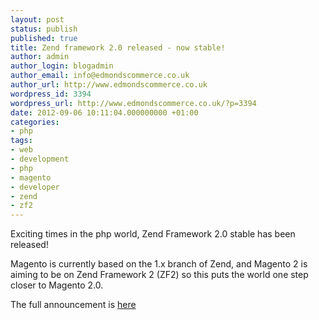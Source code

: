 ```yaml
---
layout: post
status: publish
published: true
title: Zend framework 2.0 released - now stable!
author: admin
author_login: blogadmin
author_email: info@edmondscommerce.co.uk
author_url: http://www.edmondscommerce.co.uk
wordpress_id: 3394
wordpress_url: http://www.edmondscommerce.co.uk/?p=3394
date: 2012-09-06 10:11:04.000000000 +01:00
categories:
- php
tags:
- web
- development
- php
- magento
- developer
- zend
- zf2
---
```

Exciting times in the php world, Zend Framework 2.0 stable has been released!

Magento is currently based on the 1.x branch of Zend, and Magento 2 is aiming to be on Zend Framework 2 (ZF2) so this puts the world one step closer to Magento 2.0.

The full announcement is <a href="http://framework.zend.com/blog/zend-framework-2-0-0-stable-released.html" title="Zend Framework 2 Release Blog Post">here</a>
